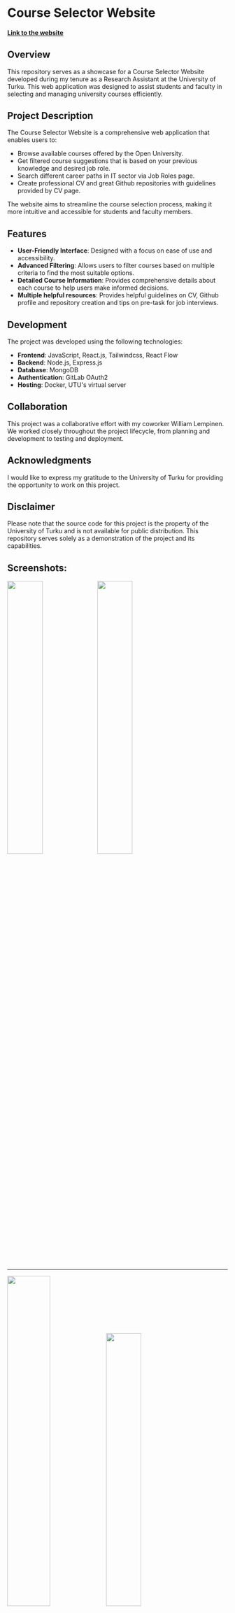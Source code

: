 
# Course Selector Website

#### [Link to the website](https://kurssivalitsin.utu.fi/course-selector)

## Overview

This repository serves as a showcase for a Course Selector Website developed during my tenure as a Research Assistant at the University of Turku. This web application was designed to assist students and faculty in selecting and managing university courses efficiently.

## Project Description

The Course Selector Website is a comprehensive web application that enables users to:

- Browse available courses offered by the Open University.
- Get filtered course suggestions that is based on your previous knowledge and desired job role.
- Search different career paths in IT sector via Job Roles page.
- Create professional CV and great Github repositories with guidelines provided by CV page.

The website aims to streamline the course selection process, making it more intuitive and accessible for students and faculty members.

## Features

- **User-Friendly Interface**: Designed with a focus on ease of use and accessibility.
- **Advanced Filtering**: Allows users to filter courses based on multiple criteria to find the most suitable options.
- **Detailed Course Information**: Provides comprehensive details about each course to help users make informed decisions.
- **Multiple helpful resources**: Provides helpful guidelines on CV, Github profile and repository creation and tips on pre-task for job interviews.

## Development

The project was developed using the following technologies:

- **Frontend**: JavaScript, React.js, Tailwindcss, React Flow
- **Backend**: Node.js, Express.js
- **Database**: MongoDB
- **Authentication**: GitLab OAuth2
- **Hosting**: Docker, UTU's virtual server


## Collaboration

This project was a collaborative effort with my coworker William Lempinen. We worked closely throughout the project lifecycle, from planning and development to testing and deployment.

## Acknowledgments

I would like to express my gratitude to the University of Turku for providing the opportunity to work on this project.

## Disclaimer

Please note that the source code for this project is the property of the University of Turku and is not available for public distribution. This repository serves solely as a demonstration of the project and its capabilities.

## Screenshots:

<img src="https://github.com/Luukalindgren/course-selector-utu/assets/70708962/075933d7-afb4-4b7b-9cf0-de094d5c0342"  width="40%" />
<img src="https://github.com/Luukalindgren/course-selector-utu/assets/70708962/6eaced21-0159-4c3d-820f-a3fcd0f6b1f8"  width="40%" />

---

<img src="https://github.com/Luukalindgren/course-selector-utu/assets/70708962/eb052cf3-75a1-43e1-974c-939e8dfc0951"  width="44%" />
<img src="https://github.com/Luukalindgren/course-selector-utu/assets/70708962/b5f33eec-6dd8-4e73-b7d5-195681f869d4"  width="40%" />

---

<img src="https://github.com/Luukalindgren/course-selector-utu/assets/70708962/0a802589-17e9-4778-b1e4-a179513f7fda"  width="40%" />
<img src="https://github.com/Luukalindgren/course-selector-utu/assets/70708962/a3b6ed83-4475-4751-98b5-b3681e95736b"  width="42.7%" />



